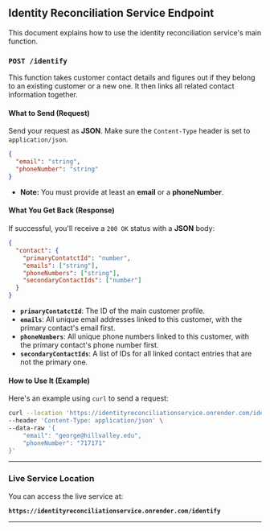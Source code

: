 ## Identity Reconciliation Service Endpoint

This document explains how to use the identity reconciliation service's main function.


### **`POST /identify`**

This function takes customer contact details and figures out if they belong to an existing customer or a new one. It then links all related contact information together.

#### **What to Send (Request)**

Send your request as **JSON**. Make sure the `Content-Type` header is set to `application/json`.

```json
{
  "email": "string",
  "phoneNumber": "string"
}
```

  * **Note:** You must provide at least an **email** or a **phoneNumber**.

#### **What You Get Back (Response)**

If successful, you'll receive a `200 OK` status with a **JSON** body:

```json
{
  "contact": {
    "primaryContatctId": "number",
    "emails": ["string"],          
    "phoneNumbers": ["string"],    
    "secondaryContactIds": ["number"] 
  }
}
```

  * **`primaryContatctId`**: The ID of the main customer profile.
  * **`emails`**: All unique email addresses linked to this customer, with the primary contact's email first.
  * **`phoneNumbers`**: All unique phone numbers linked to this customer, with the primary contact's phone number first.
  * **`secondaryContactIds`**: A list of IDs for all linked contact entries that are not the primary one.

#### **How to Use It (Example)**

Here's an example using `curl` to send a request:

```bash
curl --location 'https://identityreconciliationservice.onrender.com/identify' \
--header 'Content-Type: application/json' \
--data-raw '{
    "email": "george@hillvalley.edu",
    "phoneNumber": "717171"
}'
```

-----

### **Live Service Location**

You can access the live service at:

**`https://identityreconciliationservice.onrender.com/identify`**

-----
